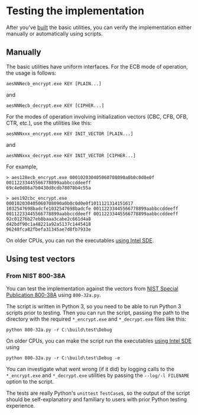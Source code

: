 # Testing the implementation

After you've [built](https://github.com/egor-tensin/aesni#building) the basic utilities,
you can verify the implementation either manually or automatically using scripts.

## Manually

The basic utilities have uniform interfaces.
For the ECB mode of operation, the usage is follows:

    aesNNNecb_encrypt.exe KEY [PLAIN...]

and

    aesNNNecb_decrypt.exe KEY [CIPHER...]

For the modes of operation involving initialization vectors (CBC, CFB, OFB, CTR, etc.),
use the utilities like this:

    aesNNNxxx_encrypt.exe KEY INIT_VECTOR [PLAIN...]

and

    aesNNNxxx_decrypt.exe KEY INIT_VECTOR [CIPHER...]

For example,

    > aes128ecb_encrypt.exe 000102030405060708090a0b0c0d0e0f 00112233445566778899aabbccddeeff
    69c4e0d86a7b0430d8cdb78070b4c55a

    > aes192cbc_encrypt.exe 000102030405060708090a0b0c0d0e0f1011121314151617 1032547698badcfe1032547698badcfe 00112233445566778899aabbccddeeff 00112233445566778899aabbccddeeff 00112233445566778899aabbccddeeff
    92c01276b27eb8baaa3cabe2c661d4a8
    d42bdf90c1a48221a92a5137c1445418
    96248fca82fbefa31345ae7d8fb7933e

On older CPUs, you can run the executables
[using Intel SDE](https://github.com/egor-tensin/aesni#running-on-older-cpus).

## Using test vectors

### From NIST 800-38A

You can test the implementation against the vectors from
[NIST Special Publication 800-38A](http://csrc.nist.gov/publications/nistpubs/800-38a/sp800-38a.pdf)
using `800-32a.py`.

The script is written in Python 3, so you need to be able to run Python 3 scripts prior to testing.
Then you can run the script, passing the path to the directory with the required `*_encrypt.exe` and `*_decrypt.exe` files like this:

    python 800-32a.py -r C:\build\test\Debug

On older CPUs, you can make the script run the executables
[using Intel SDE](https://github.com/egor-tensin/aesni#running-on-older-cpus)
using

    python 800-32a.py -r C:\build\test\Debug -e

You can investigate what went wrong (if it did) by logging calls to the `*_encrypt.exe` and `*_decrypt.exe` utilities by passing the `--log/-l FILENAME` option to the script.

The tests are really Python's `unittest` `TestCase`s, so the output of the script should be self-explanatory and familiary to users with prior Python testing experience.
